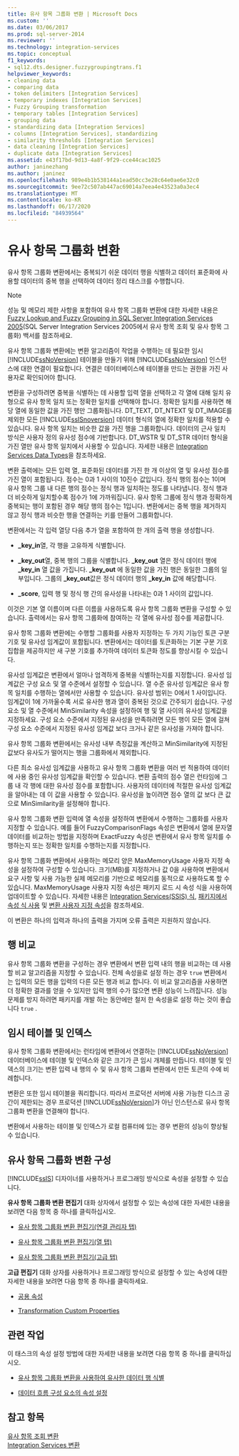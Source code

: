 ```yaml
---
title: 유사 항목 그룹화 변환 | Microsoft Docs
ms.custom: ''
ms.date: 03/06/2017
ms.prod: sql-server-2014
ms.reviewer: ''
ms.technology: integration-services
ms.topic: conceptual
f1_keywords:
- sql12.dts.designer.fuzzygroupingtrans.f1
helpviewer_keywords:
- cleaning data
- comparing data
- token delimiters [Integration Services]
- temporary indexes [Integration Services]
- Fuzzy Grouping transformation
- temporary tables [Integration Services]
- grouping data
- standardizing data [Integration Services]
- columns [Integration Services], standardizing
- similarity thresholds [Integration Services]
- data cleaning [Integration Services]
- duplicate data [Integration Services]
ms.assetid: e43f17bd-9d13-4a8f-9f29-cce44cac1025
author: janinezhang
ms.author: janinez
ms.openlocfilehash: 989e4b1b538144a1ead50cc3e28c64e0ae6e32c0
ms.sourcegitcommit: 9ee72c507ab447ac69014a7eea4e43523a0a3ec4
ms.translationtype: MT
ms.contentlocale: ko-KR
ms.lasthandoff: 06/17/2020
ms.locfileid: "84939564"
---
```

# <a name="fuzzy-grouping-transformation"></a>유사 항목 그룹화 변환
  유사 항목 그룹화 변환에서는 중복되기 쉬운 데이터 행을 식별하고 데이터 표준화에 사용할 데이터의 중복 행을 선택하여 데이터 정리 태스크를 수행합니다.  
  
> [!NOTE]  
>  성능 및 메모리 제한 사항을 포함하여 유사 항목 그룹화 변환에 대한 자세한 내용은 [Fuzzy Lookup and Fuzzy Grouping in SQL Server Integration Services 2005](https://go.microsoft.com/fwlink/?LinkId=96604)(SQL Server Integration Services 2005에서 유사 항목 조회 및 유사 항목 그룹화) 백서를 참조하세요.  
  
 유사 항목 그룹화 변환에는 변환 알고리즘이 작업을 수행하는 데 필요한 임시 [!INCLUDE[ssNoVersion](../../../includes/ssnoversion-md.md)] 테이블을 만들기 위해 [!INCLUDE[ssNoVersion](../../../includes/ssnoversion-md.md)] 인스턴스에 대한 연결이 필요합니다. 연결은 데이터베이스에 테이블을 만드는 권한을 가진 사용자로 확인되어야 합니다.  
  
 변환을 구성하려면 중복을 식별하는 데 사용할 입력 열을 선택하고 각 열에 대해 일치 유형으로 유사 항목 일치 또는 정확한 일치를 선택해야 합니다. 정확한 일치를 사용하면 해당 열에 동일한 값을 가진 행만 그룹화됩니다. DT_TEXT, DT_NTEXT 및 DT_IMAGE를 제외한 모든 [!INCLUDE[ssISnoversion](../../../includes/ssisnoversion-md.md)] 데이터 형식의 열에 정확한 일치를 적용할 수 있습니다. 유사 항목 일치는 비슷한 값을 가진 행을 그룹화합니다. 데이터의 근사 일치 방식은 사용자 정의 유사성 점수에 기반합니다. DT_WSTR 및 DT_STR 데이터 형식을 가진 열만 유사 항목 일치에서 사용할 수 있습니다. 자세한 내용은 [Integration Services Data Types](../integration-services-data-types.md)을 참조하세요.  
  
 변환 출력에는 모든 입력 열, 표준화된 데이터를 가진 한 개 이상의 열 및 유사성 점수를 가진 열이 포함됩니다. 점수는 0과 1 사이의 10진수 값입니다. 정식 행의 점수는 1이며 유사 항목 그룹 내 다른 행의 점수는 정식 행과 일치하는 정도를 나타냅니다. 정식 행과 더 비슷하게 일치할수록 점수가 1에 가까워집니다. 유사 항목 그룹에 정식 행과 정확하게 중복되는 행이 포함된 경우 해당 행의 점수는 1입니다. 변환에서는 중복 행을 제거하지 않고 정식 행과 비슷한 행을 연결하는 키를 만들어 그룹화합니다.  
  
 변환에서는 각 입력 열당 다음 추가 열을 포함하여 한 개의 출력 행을 생성합니다.  
  
-   **_key_in**열, 각 행을 고유하게 식별합니다.  
  
-   **_key_out**열, 중복 행의 그룹을 식별합니다. **_key_out** 열은 정식 데이터 행에 **_key_in** 열 값을 가집니다. **_key_out** 에 동일한 값을 가진 행은 동일한 그룹의 일부입니다. 그룹의 **_key_out**값은 정식 데이터 행의 **_key_in** 값에 해당합니다.  
  
-   **_score**, 입력 행 및 정식 행 간의 유사성을 나타내는 0과 1 사이의 값입니다.  
  
 이것은 기본 열 이름이며 다른 이름을 사용하도록 유사 항목 그룹화 변환을 구성할 수 있습니다. 출력에서는 유사 항목 그룹화에 참여하는 각 열에 유사성 점수를 제공합니다.  
  
 유사 항목 그룹화 변환에는 수행할 그룹화를 사용자 지정하는 두 가지 기능인 토큰 구분 기호 및 유사성 임계값이 포함됩니다. 변환에서는 데이터를 토큰화하는 기본 구분 기호 집합을 제공하지만 새 구분 기호를 추가하여 데이터 토큰화 정도를 향상시킬 수 있습니다.  
  
 유사성 임계값은 변환에서 얼마나 엄격하게 중복을 식별하는지를 지정합니다. 유사성 임계값은 구성 요소 및 열 수준에서 설정할 수 있습니다. 열 수준 유사성 임계값은 유사 항목 일치를 수행하는 열에서만 사용할 수 있습니다. 유사성 범위는 0에서 1 사이입니다. 임계값이 1에 가까울수록 서로 유사한 행과 열이 중복된 것으로 간주되기 쉽습니다. 구성 요소 및 열 수준에서 MinSimilarity 속성을 설정하여 행 및 열 사이의 유사성 임계값을 지정하세요. 구성 요소 수준에서 지정된 유사성을 만족하려면 모든 행이 모든 열에 걸쳐 구성 요소 수준에서 지정된 유사성 임계값 보다 크거나 같은 유사성을 가져야 합니다.  
  
 유사 항목 그룹화 변환에서는 유사성 내부 측정값을 계산하고 MinSimilarity에 지정된 값보다 유사도가 떨어지는 행을 그룹화에서 제외합니다.  
  
 다른 최소 유사성 임계값을 사용하고 유사 항목 그룹화 변환을 여러 번 적용하여 데이터에 사용 중인 유사성 임계값을 확인할 수 있습니다. 변환 출력의 점수 열은 런타임에 그룹 내 각 행에 대한 유사성 점수를 포함합니다. 사용자의 데이터에 적절한 유사성 임계값을 알아내는 데 이 값을 사용할 수 있습니다. 유사성을 높이려면 점수 열의 값 보다 큰 값으로 MinSimilarity을 설정해야 합니다.  
  
 유사 항목 그룹화 변환 입력에 열 속성을 설정하여 변환에서 수행하는 그룹화를 사용자 지정할 수 있습니다. 예를 들어 FuzzyComparisonFlags 속성은 변환에서 열에 문자열 데이터를 비교하는 방법을 지정하며 ExactFuzzy 속성은 변환에서 유사 항목 일치를 수행하는지 또는 정확한 일치를 수행하는지를 지정합니다.  
  
 유사 항목 그룹화 변환에서 사용하는 메모리 양은 MaxMemoryUsage 사용자 지정 속성을 설정하여 구성할 수 있습니다. 크기(MB)를 지정하거나 값 0을 사용하여 변환에서 요구 사항 및 사용 가능한 실제 메모리를 기반으로 메모리를 동적으로 사용하도록 할 수 있습니다. MaxMemoryUsage 사용자 지정 속성은 패키지 로드 시 속성 식을 사용하여 업데이트할 수 있습니다. 자세한 내용은 [Integration Services&#40;SSIS&#41; 식](../../expressions/integration-services-ssis-expressions.md), [패키지에서 속성 식 사용](../../expressions/use-property-expressions-in-packages.md) 및 [변환 사용자 지정 속성](transformation-custom-properties.md)을 참조하세요.  
  
 이 변환은 하나의 입력과 하나의 출력을 가지며 오류 출력은 지원하지 않습니다.  
  
## <a name="row-comparison"></a>행 비교  
 유사 항목 그룹화 변환을 구성하는 경우 변환에서 변환 입력 내의 행을 비교하는 데 사용할 비교 알고리즘을 지정할 수 있습니다. 전체 속성을로 설정 하는 경우 `true` 변환에서는 입력의 모든 행을 입력의 다른 모든 행과 비교 합니다. 이 비교 알고리즘을 사용하면 더 정확한 결과를 얻을 수 있지만 입력 행의 수가 많으면 변환 성능이 느려집니다. 성능 문제를 방지 하려면 패키지를 개발 하는 동안에만 철저 한 속성을로 설정 하는 것이 좋습니다 `true` .  
  
## <a name="temporary-tables-and-indexes"></a>임시 테이블 및 인덱스  
 유사 항목 그룹화 변환에서는 런타임에 변환에서 연결하는 [!INCLUDE[ssNoVersion](../../../includes/ssnoversion-md.md)] 데이터베이스에 테이블 및 인덱스와 같은 크기가 큰 임시 개체를 만듭니다. 테이블 및 인덱스의 크기는 변환 입력 내 행의 수 및 유사 항목 그룹화 변환에서 만든 토큰의 수에 비례합니다.  
  
 변환은 또한 임시 테이블을 쿼리합니다. 따라서 프로덕션 서버에 사용 가능한 디스크 공간이 제한되는 경우 프로덕션 [!INCLUDE[ssNoVersion](../../../includes/ssnoversion-md.md)]가 아닌 인스턴스로 유사 항목 그룹화 변환을 연결해야 합니다.  
  
 변환에서 사용하는 테이블 및 인덱스가 로컬 컴퓨터에 있는 경우 변환의 성능이 향상될 수 있습니다.  
  
## <a name="configuration-of-the-fuzzy-grouping-transformation"></a>유사 항목 그룹화 변환 구성  
 [!INCLUDE[ssIS](../../../includes/ssis-md.md)] 디자이너를 사용하거나 프로그래밍 방식으로 속성을 설정할 수 있습니다.  
  
 **유사 항목 그룹화 변환 편집기** 대화 상자에서 설정할 수 있는 속성에 대한 자세한 내용을 보려면 다음 항목 중 하나를 클릭하십시오.  
  
-   [유사 항목 그룹화 변환 편집기&#40;연결 관리자 탭&#41;](../../fuzzy-grouping-transformation-editor-connection-manager-tab.md)  
  
-   [유사 항목 그룹화 변환 편집기&#40;열 탭&#41;](../../fuzzy-grouping-transformation-editor-columns-tab.md)  
  
-   [유사 항목 그룹화 변환 편집기&#40;고급 탭&#41;](../../fuzzy-grouping-transformation-editor-advanced-tab.md)  
  
 **고급 편집기** 대화 상자를 사용하거나 프로그래밍 방식으로 설정할 수 있는 속성에 대한 자세한 내용을 보려면 다음 항목 중 하나를 클릭하세요.  
  
-   [공용 속성](../../common-properties.md)  
  
-   [Transformation Custom Properties](transformation-custom-properties.md)  
  
## <a name="related-tasks"></a>관련 작업  
 이 태스크의 속성 설정 방법에 대한 자세한 내용을 보려면 다음 항목 중 하나를 클릭하십시오.  
  
-   [유사 항목 그룹화 변환을 사용하여 유사한 데이터 행 식별](fuzzy-grouping-transformation.md)  
  
-   [데이터 흐름 구성 요소의 속성 설정](../set-the-properties-of-a-data-flow-component.md)  
  
## <a name="see-also"></a>참고 항목  
 [유사 항목 조회 변환](lookup-transformation.md)   
 [Integration Services 변환](integration-services-transformations.md)  
  
  
